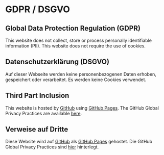 # GDPR / DSGVO

## Global Data Protection Regulation (GDPR)
This website does not collect, store or process personally identifiable 
information (PII). This website does not require the use of cookies.

## Datenschutzerklärung (DSGVO)
Auf dieser Webseite werden keine personenbezogenen Daten erhoben, gespeichert 
oder verarbeitet. Es werden keine Cookies verwendet.

## Third Part Inclusion
This website is hosted by [GitHub](https://www.github.com/) 
using [GitHub Pages](https://help.github.com/articles/what-is-github-pages/).
The GitHub Global Privacy Practices are available 
[here](https://help.github.com/articles/global-privacy-practices/).

## Verweise auf Dritte
Diese Website wird auf [GitHub](https://www.github.com/)
als [GitHub Pages](https://help.github.com/articles/what-is-github-pages/) 
gehostet. Die GitHub Global Privacy Practices sind 
[hier](https://help.github.com/articles/global-privacy-practices/) 
hinterlegt.

